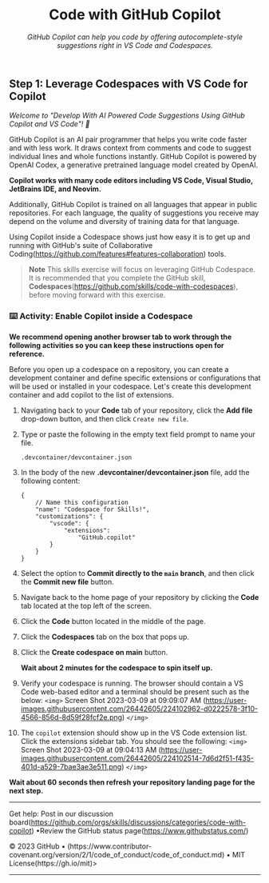 <header>

<!--
  <<< Author notes: Course header >>>
  Read <https://skills.github.com/quickstart> for more information about how to build courses using this template.
  `<img>` Include a 1280×640 image, course name in sentence case, and a concise description in emphasis. 
`</img>` 
  `<img>`  In your repository settings: enable template repository, add your 1280×640 social image, auto delete head branches. `</img>` 
  Next to "About", add description & tags; disable releases, packages, & environments.
  Add your open source license, GitHub uses the MIT license.
-->

# Code with GitHub Copilot

_GitHub Copilot can help you code by offering autocomplete-style suggestions right in VS Code and Codespaces._
</header>

<footer>

<!--
  <<< Author notes: Step 1 >>>
  Choose 3-5 steps for your course.
  The first step is always the hardest, so pick something easy!
  Link to docs.github.com for further explanations.
  Encourage users to open new tabs for steps!
-->

## Step 1: Leverage Codespaces with VS Code for Copilot

_Welcome to "Develop With AI Powered Code Suggestions Using GitHub Copilot and VS Code"! :wave:_

GitHub Copilot is an AI pair programmer that helps you write code faster and with less work. It draws context from comments and code to suggest individual lines and whole functions instantly. GitHub Copilot is powered by OpenAI Codex, a generative pretrained language model created by OpenAI.

**Copilot works with many code editors including VS Code, Visual Studio, JetBrains IDE, and Neovim.**

Additionally, GitHub Copilot is trained on all languages that appear in public repositories. For each language, the quality of suggestions you receive may depend on the volume and diversity of training data for that language.

Using Copilot inside a Codespace shows just how easy it is to get up and running with GitHub's suite of Collaborative Coding(https://github.com/features#features-collaboration) tools.

> **Note**
> This skills exercise will focus on leveraging GitHub Codespace. It is recommended that you complete the GitHub skill, **Codespaces**(https://github.com/skills/code-with-codespaces), before moving forward with this exercise.

### :keyboard: Activity: Enable Copilot inside a Codespace

**We recommend opening another browser tab to work through the following activities so you can keep these instructions open for reference.**

Before you open up a codespace on a repository, you can create a development container and define specific extensions or configurations that will be used or installed in your codespace. Let's create this development container and add copilot to the list of extensions.

1. Navigating back to your **Code** tab of your repository, click the **Add file** drop-down button, and then click `Create new file`.
1. Type or paste the following in the empty text field prompt to name your file.
   ```
   .devcontainer/devcontainer.json
   ```
1. In the body of the new **.devcontainer/devcontainer.json** file, add the following content:
   ```
   {
       // Name this configuration
       "name": "Codespace for Skills!",
       "customizations": {
           "vscode": {
               "extensions": 
                   "GitHub.copilot"
           }
       }
   }
   ```
1. Select the option to **Commit directly to the `main` branch**, and then click the **Commit new file** button.
1. Navigate back to the home page of your repository by clicking the **Code** tab located at the top left of the screen.
1. Click the **Code** button located in the middle of the page.
1. Click the **Codespaces** tab on the box that pops up.
1. Click the **Create codespace on main** button.

   **Wait about 2 minutes for the codespace to spin itself up.**

1. Verify your codespace is running. The browser should contain a VS Code web-based editor and a terminal should be present such as the below:
   `<img>`  Screen Shot 2023-03-09 at 09:09:07 AM 
(https://user-images.githubusercontent.com/26442605/224102962-d0222578-3f10-4566-856d-8d59f28fcf2e.png) `</img>` 
1. The `copilot` extension should show up in the VS Code extension list. Click the extensions sidebar tab. You should see the following:
    `<img>` Screen Shot 2023-03-09 at 09:04:13 AM
(https://user-images.githubusercontent.com/26442605/224102514-7d6d2f51-f435-401d-a529-7bae3ae3e511.png) `</img>` 

**Wait about 60 seconds then refresh your repository landing page for the next step.**

<footer>

<!--
  <<< Author notes: Footer >>>
  Add a link to get support, GitHub status page, code of conduct, license link.
-->

---

Get help: Post in our discussion board(https://github.com/orgs/skills/discussions/categories/code-with-copilot) &bull;Review the GitHub status page(https://www.githubstatus.com/)

<p>&copy; 2023 GitHub &bull; 
<a aherf = Code of Conduct</a>(https://www.contributor-covenant.org/version/2/1/code_of_conduct/code_of_conduct.md) &bull; MIT License(https://gh.io/mit)>
</p>

---

</footer>
